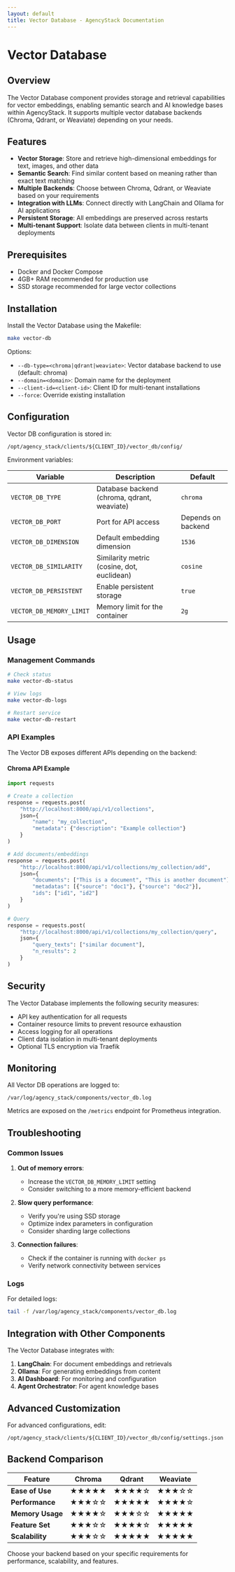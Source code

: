 ```yaml
---
layout: default
title: Vector Database - AgencyStack Documentation
---
```


# Vector Database

## Overview

The Vector Database component provides storage and retrieval capabilities for vector embeddings, enabling semantic search and AI knowledge bases within AgencyStack. It supports multiple vector database backends (Chroma, Qdrant, or Weaviate) depending on your needs.

## Features

- **Vector Storage**: Store and retrieve high-dimensional embeddings for text, images, and other data
- **Semantic Search**: Find similar content based on meaning rather than exact text matching
- **Multiple Backends**: Choose between Chroma, Qdrant, or Weaviate based on your requirements
- **Integration with LLMs**: Connect directly with LangChain and Ollama for AI applications
- **Persistent Storage**: All embeddings are preserved across restarts
- **Multi-tenant Support**: Isolate data between clients in multi-tenant deployments

## Prerequisites

- Docker and Docker Compose
- 4GB+ RAM recommended for production use
- SSD storage recommended for large vector collections

## Installation

Install the Vector Database using the Makefile:

```bash
make vector-db
```

Options:

- `--db-type=<chroma|qdrant|weaviate>`: Vector database backend to use (default: chroma)
- `--domain=<domain>`: Domain name for the deployment
- `--client-id=<client-id>`: Client ID for multi-tenant installations
- `--force`: Override existing installation

## Configuration

Vector DB configuration is stored in:

```
/opt/agency_stack/clients/${CLIENT_ID}/vector_db/config/
```

Environment variables:

| Variable | Description | Default |
|----------|-------------|---------|
| `VECTOR_DB_TYPE` | Database backend (chroma, qdrant, weaviate) | `chroma` |
| `VECTOR_DB_PORT` | Port for API access | Depends on backend |
| `VECTOR_DB_DIMENSION` | Default embedding dimension | `1536` |
| `VECTOR_DB_SIMILARITY` | Similarity metric (cosine, dot, euclidean) | `cosine` |
| `VECTOR_DB_PERSISTENT` | Enable persistent storage | `true` |
| `VECTOR_DB_MEMORY_LIMIT` | Memory limit for the container | `2g` |

## Usage

### Management Commands

```bash
# Check status
make vector-db-status

# View logs
make vector-db-logs

# Restart service
make vector-db-restart
```

### API Examples

The Vector DB exposes different APIs depending on the backend:

#### Chroma API Example

```python
import requests

# Create a collection
response = requests.post(
    "http://localhost:8000/api/v1/collections",
    json={
        "name": "my_collection",
        "metadata": {"description": "Example collection"}
    }
)

# Add documents/embeddings
response = requests.post(
    "http://localhost:8000/api/v1/collections/my_collection/add",
    json={
        "documents": ["This is a document", "This is another document"],
        "metadatas": [{"source": "doc1"}, {"source": "doc2"}],
        "ids": ["id1", "id2"]
    }
)

# Query
response = requests.post(
    "http://localhost:8000/api/v1/collections/my_collection/query",
    json={
        "query_texts": ["similar document"],
        "n_results": 2
    }
)
```

## Security

The Vector Database implements the following security measures:

- API key authentication for all requests
- Container resource limits to prevent resource exhaustion
- Access logging for all operations
- Client data isolation in multi-tenant deployments
- Optional TLS encryption via Traefik

## Monitoring

All Vector DB operations are logged to:

```
/var/log/agency_stack/components/vector_db.log
```

Metrics are exposed on the `/metrics` endpoint for Prometheus integration.

## Troubleshooting

### Common Issues

1. **Out of memory errors**:
   - Increase the `VECTOR_DB_MEMORY_LIMIT` setting
   - Consider switching to a more memory-efficient backend

2. **Slow query performance**:
   - Verify you're using SSD storage
   - Optimize index parameters in configuration
   - Consider sharding large collections

3. **Connection failures**:
   - Check if the container is running with `docker ps`
   - Verify network connectivity between services

### Logs

For detailed logs:

```bash
tail -f /var/log/agency_stack/components/vector_db.log
```

## Integration with Other Components

The Vector Database integrates with:

1. **LangChain**: For document embeddings and retrievals
2. **Ollama**: For generating embeddings from content
3. **AI Dashboard**: For monitoring and configuration
4. **Agent Orchestrator**: For agent knowledge bases

## Advanced Customization

For advanced configurations, edit:

```
/opt/agency_stack/clients/${CLIENT_ID}/vector_db/config/settings.json
```

## Backend Comparison

| Feature | Chroma | Qdrant | Weaviate |
|---------|--------|--------|----------|
| **Ease of Use** | ★★★★★ | ★★★★☆ | ★★★☆☆ |
| **Performance** | ★★★☆☆ | ★★★★★ | ★★★★☆ |
| **Memory Usage** | ★★★★☆ | ★★★☆☆ | ★★★★★ |
| **Feature Set** | ★★★☆☆ | ★★★★☆ | ★★★★★ |
| **Scalability** | ★★★☆☆ | ★★★★★ | ★★★★★ |

Choose your backend based on your specific requirements for performance, scalability, and features.

